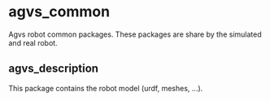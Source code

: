 # agvs_common
Agvs robot common packages. These packages are share by the simulated and real robot.

## agvs_description
This package contains the robot model (urdf, meshes, ...).
